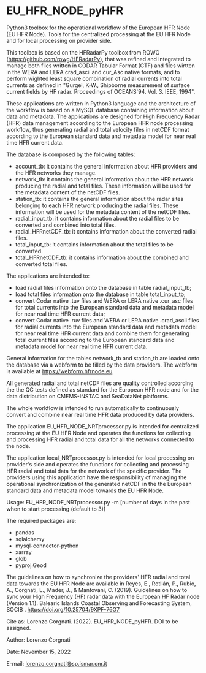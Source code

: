 # EU_HFR_NODE_pyHFR
Python3 toolbox for the operational workflow of the European HFR Node (EU HFR Node). Tools for the centralized processing at the EU HFR Node and for local processing on provider side.

This toolbox is based on the HFRadarPy toolbox from ROWG (https://github.com/rowg/HFRadarPy), that was refined and integrated to manage both files written in CODAR Tabular Format (CTF) and files wirtten in the WERA and LERA crad_ascii and cur_Asc native formats, and to perform wighted least square combination of radial currents into total currents as defined in "Gurgel, K-W., Shipborne measurement of surface current fields by HF radar. Proceedings of OCEANS'94. Vol. 3. IEEE, 1994".

These applications are written in Python3 language and the architecture of the workflow is based on a MySQL database containing information about data and metadata. The applications are designed for High Frequency Radar (HFR) data management according to the European HFR node processing workflow, thus generating radial and total velocity files in netCDF format according to the European standard data and metadata model for near real time HFR current data.

The database is composed by the following tables:
- account_tb: it contains the general information about HFR providers and the HFR networks they manage.
- network_tb: it contains the general information about the HFR network producing the radial and total files. These information will be used for the metadata content of the netCDF files.
- station_tb: it contains the general information about the radar sites belonging to each HFR network producing the radial files. These information will be used for the metadata content of the netCDF files.
- radial_input_tb: it contains information about the radial files to be converted and combined into total files.
- radial_HFRnetCDF_tb: it contains information about the converted radial files.
- total_input_tb: it contains information about the total files to be converted.
- total_HFRnetCDF_tb: it contains information about the combined and converted total files.

The applications are intended to:
- load radial files information onto the database in table radial_input_tb;
- load total files information onto the database in table total_input_tb;
- convert Codar native .tuv files and WERA or LERA native .cur_asc files for total currents into the European standard data and metadata model for near real time HFR current data;
- convert Codar native .ruv files and WERA or LERA native .crad_ascii files for radial currents into the European standard data and metadata model for near real time HFR current data and combine them for generating total current files according to the European standard data and metadata model for near real time HFR current data.

General information for the tables network_tb and station_tb are loaded onto the database via a webform to be filled by the data providers. The webform is available at https://webform.hfrnode.eu

All generated radial and total netCDF files are quality controlled according the the QC tests defined as standard for the European HFR node and for the data distribution on CMEMS-INSTAC and SeaDataNet platforms.

The whole workflow is intended to run automatically to continuously convert and combine near real time HFR data produced by data providers. 

The application EU_HFR_NODE_NRTprocessor.py is intended for centralized processing at the EU HFR Node and operates the functions for collecting and processing HFR radial and total data for all the networks connected to the node.

The application local_NRTprocessor.py is intended for local processing on provider's side and operates the functions for collecting and processing HFR radial and total data for the network of the specific provider. The providers using this application have the responsibility of managing the operational synchronization of the generated netCDF in the the European standard data and metadata model towards the EU HFR Node.

Usage: EU_HFR_NODE_NRTprocessor.py -m [number of days in the past when to start processing (default to 3)]

The required packages are:
- pandas
- sqlalchemy
- mysql-connector-python
- xarray
- glob
- pyproj.Geod

The guidelines on how to synchronize the providers' HFR radial and total data towards the EU HFR Node are available in 
Reyes, E., Rotllán, P., Rubio, A., Corgnati, L., Mader, J., & Mantovani, C. (2019). Guidelines on how to sync your High Frequency (HF) radar data with the European HF Radar node (Version 1.1). Balearic Islands Coastal Observing and Forecasting System, SOCIB . https://doi.org/10.25704/9XPF-76G7

Cite as:
Lorenzo Corgnati. (2022). EU_HFR_NODE_pyHFR. DOI to be assigned.


Author: Lorenzo Corgnati

Date: November 15, 2022

E-mail: lorenzo.corgnati@sp.ismar.cnr.it
